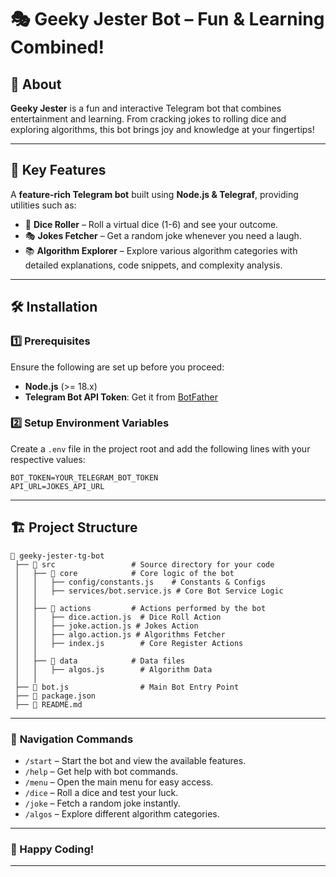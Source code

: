 # 🎭 **Geeky Jester Bot** – Fun & Learning Combined!  

## 📝 **About**  
**Geeky Jester** is a fun and interactive Telegram bot that combines entertainment and learning. From cracking jokes to rolling dice and exploring algorithms, this bot brings joy and knowledge at your fingertips!  

---

## 🎯 **Key Features**  

A **feature-rich Telegram bot** built using **Node.js & Telegraf**, providing utilities such as:
- 🎲 **Dice Roller** – Roll a virtual dice (1-6) and see your outcome.
- 🎭 **Jokes Fetcher** – Get a random joke whenever you need a laugh.
- 📚 **Algorithm Explorer** – Explore various algorithm categories with detailed explanations, code snippets, and complexity analysis.

---

## 🛠 **Installation**

### **1️⃣ Prerequisites**
Ensure the following are set up before you proceed:
- **Node.js** (>= 18.x)
- **Telegram Bot API Token**: Get it from [BotFather](https://t.me/botfather)

### **2️⃣ Setup Environment Variables**
Create a `.env` file in the project root and add the following lines with your respective values:

```
BOT_TOKEN=YOUR_TELEGRAM_BOT_TOKEN
API_URL=JOKES_API_URL
```

---

## 🏗️ **Project Structure**

```
📂 geeky-jester-tg-bot
 ├── 📂 src                 # Source directory for your code
 │   ├── 📂 core            # Core logic of the bot
 │   │   ├── config/constants.js    # Constants & Configs
 │   │   ├── services/bot.service.js # Core Bot Service Logic
 │   │
 │   ├── 📂 actions         # Actions performed by the bot
 │   │   ├── dice.action.js  # Dice Roll Action
 │   │   ├── joke.action.js # Jokes Action
 │   │   ├── algo.action.js # Algorithms Fetcher
 │   │   ├── index.js        # Core Register Actions
 │   │
 │   ├── 📂 data            # Data files
 │   │   ├── algos.js        # Algorithm Data
 │   │
 ├── 📂 bot.js                # Main Bot Entry Point
 ├── 📂 package.json
 ├── 📂 README.md
```

---

### 📌 **Navigation Commands**  

- `/start` – Start the bot and view the available features.  
- `/help` – Get help with bot commands.  
- `/menu` – Open the main menu for easy access.
- `/dice` – Roll a dice and test your luck.    
- `/joke` – Fetch a random joke instantly. 
- `/algos` – Explore different algorithm categories. 

---

### **🚀 Happy Coding!**

---
